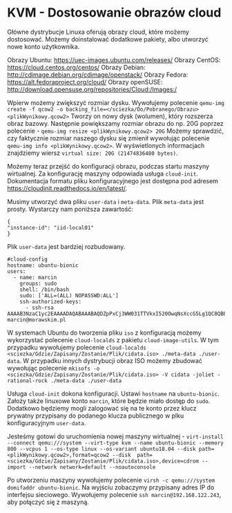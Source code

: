 # KVM - Dostosowanie obrazów cloud

Główne dystrybucje Linuxa oferują obrazy cloud, które możemy dostosować.
Możemy doinstalować dodatkowe pakiety, albo utworzyć nowe konto użytkownika.

Obrazy Ubuntu: https://uec-images.ubuntu.com/releases/
Obrazy CentOS: https://cloud.centos.org/centos/
Obrazy Debian: http://cdimage.debian.org/cdimage/openstack/
Obrazy Fedora: https://alt.fedoraproject.org/cloud/
Obrazy openSUSE: http://download.opensuse.org/repositories/Cloud:/Images:/

Wpierw możemy zwiększyć rozmiar dysku. Wywołujemy polecenie `qemu-img create -f qcow2 -o backing_file=</sciezka/Do/Pobranego/Obrazu> <plikWynikowy.qcow2>`
Tworzy on nowy dysk (wolumen), który rozszerza obraz bazowy.
Następnie powiększamy rozmiar obrazu do np. 20G poprzez polecenie - `qemu-img resize <plikWynikowy.qcow2> 20G`
Możemy sprawdzić, czy faktycznie rozmiar naszego dysku się zmienił wywołując polecenie `qemu-img info <plikWynikowy.qcow2>`. W wyświetlonych informacjach znajdziemy wiersz `virtual size: 20G (21474836480 bytes)`.

Możemy teraz przejść do konfiguracji obrazu, podczas startu maszyny wirtualnej.
Za konfigurację maszyny odpowiada usługa `cloud-init`. Dokumentacja formatu pliku konfiguracyjnego jest dostępna pod adresem https://cloudinit.readthedocs.io/en/latest/.

Musimy utworzyć dwa pliku `user-data` i `meta-data`.
Plik `meta-data` jest prosty. Wystarczy nam poniższa zawartość:

```
{
"instance-id": "iid-local01"
}
```

Plik `user-data` jest bardziej rozbudowany.
```
#cloud-config
hostname: ubuntu-bionic
users:
  - name: marcin
    groups: sudo
    shell: /bin/bash
    sudo: ['ALL=(ALL) NOPASSWD:ALL']
    ssh-authorized-keys:
      - ssh-rsa AAAAB3NzaC1yc2EAAAADAQABAAABAQDZpPxCj3WW031TTVkxI520OwqNsXccG5Lg1QC8QBBzO/RnTmyLZHccOOjebhKsrvsKqhdh2VkKBOw5gTPeFAUIE4ucdp+m6Ku8vDPNqEHu2V9JXIiqgyPnuFVN1RtGskCYc4ivFBgLiWdmw8w83xpfM9Vet//+xetDWYIAyUBbMF00K6Jl8UK4dpaQfAcM8YHPZDqxYZfJitRHxa/MeQb3WJwCtV/Yq8ne49LqJAzGuflIsPfQF9VQ0hJt2q4r7vzufy4KvyPQOl40z1r4lKtwFZo1hgBMHxcGWpxS5hRB+5x+clqoGePxB9vTxjfMYh0mMXn7KTb8cVHlSJ5JDnOV marcin@morawskim.pl
```

W systemach Ubuntu do tworzenia pliku `iso` z konfiguracją możemy wykorzystać polecenie `cloud-localds` z pakietu `cloud-image-utils`. W tym przypadku wywołujemy polecenie `cloud-localds <sciezka/Gdzie/Zapisany/Zostanie/Plik/cidata.iso> ./meta-data ./user-data`. W przypadku innych dystrybucji obraz ISO możemy zbudować wywołując polecenie `mkisofs -o <sciezka/Gdzie/Zapisany/Zostanie/Plik/cidata.iso> -V cidata -joliet -rational-rock ./meta-data ./user-data`

Usługa `cloud-init` dokona konfiguracji. Ustawi `hostname` na `ubuntu-bionic`. Założy także linuxowe konto `marcin`, które będzie miało dostęp do `sudo`. Dodatkowo będziemy mogli zalogować się na te konto przez klucz prywatny przypisany do podanego klucza publicznego w plku konfiguracyjnym `user-data`.

Jesteśmy gotowi do uruchomienia nowej maszyny wirtualnej - `virt-install --connect qemu:///system --virt-type kvm --name ubuntu-bionic --memory 800 --vcpus 1 --os-type linux --os-variant ubuntu18.04 --disk path=<plikWynikowy.qcow2>,format=qcow2 --disk  path=<sciezka/Gdzie/Zapisany/Zostanie/Plik/cidata.iso>,device=cdrom --import --network network=default --noautoconsole`

Po utworzeniu maszyny wywołujemy polecenie `virsh -c qemu:///system domifaddr ubuntu-bionic`. Na wyjściu zobaczymy przypisany adres IP do interfejsu sieciowego. Wywołujemy polecenie `ssh marcin@192.168.122.243`, aby połączyć się z maszyną.
